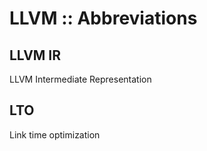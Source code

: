 # LLVM :: Abbreviations

## LLVM IR
LLVM Intermediate Representation

## LTO
Link time optimization
